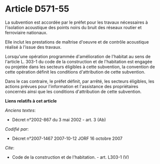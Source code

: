 # Article D571-55

La subvention est accordée par le préfet pour les travaux nécessaires à l'isolation acoustique des points noirs du bruit des
réseaux routier et ferroviaire nationaux. 

Elle inclut les prestations de maîtrise d'oeuvre et de contrôle acoustique réalisé à l'issue des travaux. 

Lorsqu'une opération programmée d'amélioration de l'habitat au sens de l'article L. 303-1 du code de la construction et de
l'habitation est engagée ou projetée dans les secteurs éligibles à cette subvention, la convention de cette opération définit
les conditions d'attribution de cette subvention. 

Dans le cas contraire, le préfet définit, par arrêté, les secteurs éligibles, les actions prévues pour l'information et
l'assistance des propriétaires concernés ainsi que les conditions d'attribution de cette subvention.

**Liens relatifs à cet article**

_Anciens textes_:

  - Décret n°2002-867 du 3 mai 2002 - art. 3 (Ab)

_Codifié par_:

  - Décret n°2007-1467 2007-10-12 JORF 16 octobre 2007

_Cite_:

  - Code de la construction et de l'habitation. - art. L303-1 (V)
